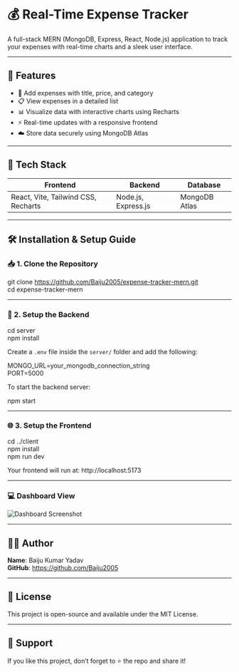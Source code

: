 # 💰 Real-Time Expense Tracker

A full-stack MERN (MongoDB, Express, React, Node.js) application to track your expenses with real-time charts and a sleek user interface.

---

## 🚀 Features

- 📝 Add expenses with title, price, and category
- 📋 View expenses in a detailed list
- 📊 Visualize data with interactive charts using Recharts
- ⚡ Real-time updates with a responsive frontend
- ☁️ Store data securely using MongoDB Atlas

---

## 🧰 Tech Stack

| Frontend                              | Backend            | Database      |
|---------------------------------------|---------------------|---------------|
| React, Vite, Tailwind CSS, Recharts  | Node.js, Express.js | MongoDB Atlas |

---

## 🛠️ Installation & Setup Guide

### 📥 1. Clone the Repository

git clone https://github.com/Baiju2005/expense-tracker-mern.git  
cd expense-tracker-mern

---

### 🔌 2. Setup the Backend

cd server  
npm install

Create a `.env` file inside the `server/` folder and add the following:

MONGO_URL=your_mongodb_connection_string  
PORT=5000

To start the backend server:

npm start

---

### 🌐 3. Setup the Frontend

cd ../client  
npm install  
npm run dev

Your frontend will run at: http://localhost:5173

---

### 💻 Dashboard View
![Dashboard Screenshot](./assets/dashboard.png)

---

## 🙋‍♂️ Author

**Name**: Baiju Kumar Yadav  
**GitHub**: https://github.com/Baiju2005

---

## 📄 License

This project is open-source and available under the MIT License.

---

## 🌟 Support

If you like this project, don’t forget to ⭐ the repo and share it!
